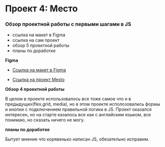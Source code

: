 # Проект 4: Место

### Обзор проектной работы с первыми шагами в JS

* ссылка на макет в Figma
* ссылка на сам проект
* обзор 5 проектной работы
* планы по доработке

**Figma**

* [Ссылка на макет в Figma](https://www.figma.com/file/2cn9N9jSkmxD84oJik7xL7/JavaScript.-Sprint-4?node-id=0%3A1)

* [Ссылка на проект Mesto](https://kirillbiglove.github.io/mesto/)

**Обзор 4 проектной работы**

В целом в проекте использовалось все тоже самое что и в предыдущих(flex,grid, media), но в этом проекте исполозовались формы и кнопки с подключением правильной логики в JS.
Проект оказался интересен, но на старте казалось все как с английским языком, все понимаю, но сказать ничего не могу.

**планы по доработке**

Бытует мнение что корявенько написан JS, обязательно исправим.
